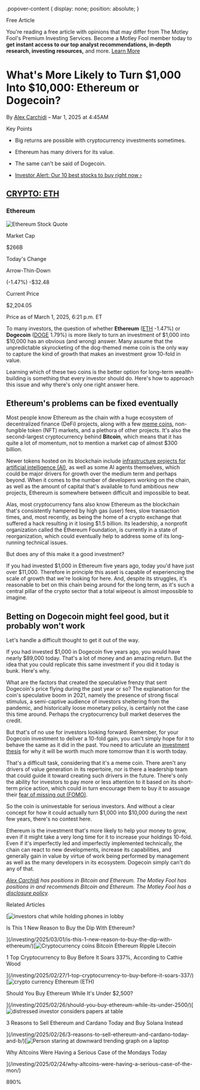 .popover-content { display: none; position: absolute; }

Free Article[](#)

You're reading a free article with opinions that may differ from The Motley Fool's Premium Investing Services. Become a Motley Fool member today to **get instant access to our top analyst recommendations, in-depth research, investing resources,** and more. [Learn More](https://www.fool.com/mms/mark/op-free-tbox-art)

What's More Likely to Turn $1,000 Into $10,000: Ethereum or Dogecoin?
=====================================================================

By [Alex Carchidi](/author/20287/) – Mar 1, 2025 at 4:45AM

Key Points

*   Big returns are possible with cryptocurrency investments sometimes.
    
*   Ethereum has many drivers for its value.
    
*   The same can't be said of Dogecoin.
    
*   [Investor Alert: Our 10 best stocks to buy right now ›](https://www.fool.com/mms/mark/e-sa-nonbbn-kp?aid=10969&source=isaedikp0000035)
    

[CRYPTO: ETH](/quote/crypto/eth/)
---------------------------------

### Ethereum

![Ethereum Stock Quote](https://g.foolcdn.com/art/companylogos/mark/ETH.png)

Market Cap

$266B

Today's Change

Arrow-Thin-Down

(-1.47%) -$32.48

Current Price

$2,204.05

Price as of March 1, 2025, 6:21 p.m. ET

To many investors, the question of whether **Ethereum** ([ETH](/quote/crypto/eth/) -1.47%) or **Dogecoin** ([DOGE](/quote/crypto/doge/) 1.79%) is more likely to turn an investment of $1,000 into $10,000 has an obvious (and wrong) answer. Many assume that the unpredictable skyrocketing of the dog-themed meme coin is the only way to capture the kind of growth that makes an investment grow 10-fold in value.

Learning which of these two coins is the better option for long-term wealth-building is something that every investor should do. Here's how to approach this issue and why there's only one right answer here.

Ethereum's problems can be fixed eventually
-------------------------------------------

Most people know Ethereum as the chain with a huge ecosystem of decentralized finance (DeFi) projects, along with a few [meme coins](https://www.fool.com/terms/m/meme-coin/), non-fungible token (NFT) markets, and a plethora of other projects. It's also the second-largest cryptocurrency behind **Bitcoin**, which means that it has quite a lot of momentum, not to mention a market cap of almost $300 billion.

Newer tokens hosted on its blockchain include [infrastructure projects for artificial intelligence (AI)](https://www.fool.com/investing/2025/02/16/got-1500-invest-in-this-1-trend-with-ethereum-and/), as well as some AI agents themselves, which could be major drivers for growth over the medium term and perhaps beyond. When it comes to the number of developers working on the chain, as well as the amount of capital that's available to fund ambitious new projects, Ethereum is somewhere between difficult and impossible to beat.

Alas, most cryptocurrency fans also know Ethereum as the blockchain that's consistently hampered by high gas (user) fees, slow transaction times, and, most recently, as being the home of a crypto exchange that suffered a hack resulting in it losing $1.5 billion. Its leadership, a nonprofit organization called the Ethereum Foundation, is currently in a state of reorganization, which could eventually help to address some of its long-running technical issues.

But does any of this make it a good investment?

If you had invested $1,000 in Ethereum five years ago, today you'd have just over $11,000. Therefore in principle this asset is capable of experiencing the scale of growth that we're looking for here. And, despite its struggles, it's reasonable to bet on this chain being around for the long term, as it's such a central pillar of the crypto sector that a total wipeout is almost impossible to imagine.

Betting on Dogecoin might feel good, but it probably won't work
---------------------------------------------------------------

Let's handle a difficult thought to get it out of the way.

If you had invested $1,000 in Dogecoin five years ago, you would have nearly $89,000 today. That's a lot of money and an amazing return. But the idea that you could replicate this same investment if you did it today is bunk. Here's why.

What are the factors that created the speculative frenzy that sent Dogecoin's price flying during the past year or so? The explanation for the coin's speculative boom in 2021, namely the presence of strong fiscal stimulus, a semi-captive audience of investors sheltering from the pandemic, and historically loose monetary policy, is certainly not the case this time around. Perhaps the cryptocurrency bull market deserves the credit.

But that's of no use for investors looking forward. Remember, for your Dogecoin investment to deliver a 10-fold gain, you can't simply hope for it to behave the same as it did in the past. You need to articulate an [investment thesis](https://www.fool.com/terms/i/investment-thesis/) for why it will be worth much more tomorrow than it is worth today.

That's a difficult task, considering that it's a meme coin. There aren't any drivers of value generation in its repertoire, nor is there a leadership team that could guide it toward creating such drivers in the future. There's only the ability for investors to pay more or less attention to it based on its short-term price action, which could in turn encourage them to buy it to assuage their [fear of missing out (FOMO)](https://www.fool.com/terms/c/crypto-fomo/).

So the coin is uninvestable for serious investors. And without a clear concept for how it could actually turn $1,000 into $10,000 during the next few years, there's no contest here.

Ethereum is the investment that's more likely to help your money to grow, even if it might take a very long time for it to increase your holdings 10-fold. Even if it's imperfectly led and imperfectly implemented technically, the chain can react to new developments, increase its capabilities, and generally gain in value by virtue of work being performed by management as well as the many developers in its ecosystem. Dogecoin simply can't do any of that.

_[Alex Carchidi](https://www.fool.com/author/20287/) has positions in Bitcoin and Ethereum. The Motley Fool has positions in and recommends Bitcoin and Ethereum. The Motley Fool has a [disclosure policy](https://www.fool.com/legal/fool-disclosure-policy/)._

Related Articles

[![investors chat while holding phones in lobby](https://g.foolcdn.com/image/?url=https%3A%2F%2Fg.foolcdn.com%2Feditorial%2Fimages%2F809112%2Finvestors-chat-while-holding-phones-in-lobby.jpg&op=resize&w=92&h=52)

Is This 1 New Reason to Buy the Dip With Ethereum?

](/investing/2025/03/01/is-this-1-new-reason-to-buy-the-dip-with-ethereum/)[![Cryptocurrency coins Bitcoin Ethereum Ripple Litecoin](https://g.foolcdn.com/image/?url=https%3A%2F%2Fg.foolcdn.com%2Feditorial%2Fimages%2F809017%2Fcryptocurrency-coins-bitcoin-ethereum-ripple-litecoin.jpg&op=resize&w=92&h=52)

1 Top Cryptocurrency to Buy Before It Soars 337%, According to Cathie Wood

](/investing/2025/02/27/1-top-cryptocurrency-to-buy-before-it-soars-337/)[![crypto currency Ethereum (ETH)](https://g.foolcdn.com/image/?url=https%3A%2F%2Fg.foolcdn.com%2Feditorial%2Fimages%2F808887%2Fcrypto-currency-ethereum-eth.jpg&op=resize&w=92&h=52)

Should You Buy Ethereum While It's Under $2,500?

](/investing/2025/02/26/should-you-buy-ethereum-while-its-under-2500/)[![distressed investor considers papers at table](https://g.foolcdn.com/image/?url=https%3A%2F%2Fg.foolcdn.com%2Feditorial%2Fimages%2F808710%2Fdistressed-investor-considers-papers-at-table.jpg&op=resize&w=92&h=52)

3 Reasons to Sell Ethereum and Cardano Today and Buy Solana Instead

](/investing/2025/02/26/3-reasons-to-sell-ethereum-and-cardano-today-and-b/)[![Person staring at downward trending graph on a laptop](https://g.foolcdn.com/image/?url=https%3A%2F%2Fg.foolcdn.com%2Feditorial%2Fimages%2F808862%2Fperson-staring-at-downward-trending-graph-on-a-laptop.jpg&op=resize&w=92&h=52)

Why Altcoins Were Having a Serious Case of the Mondays Today

](/investing/2025/02/24/why-altcoins-were-having-a-serious-case-of-the-mon/)

890%